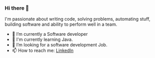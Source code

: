 ### Hi there 👋

<!--
**ashutoshvimal/ashutoshvimal** is a ✨ _special_ ✨ repository because its `README.md` (this file) appears on your GitHub profile.

Here are some ideas to get you started:

- 🔭 I’m currently Electrical Engineerig student at NIT Jamshedpur.
- 🌱 I’m currently learning ...full stack development.
- 👯 I’m looking to collaborate on ...
- 🤔 I’m looking for help with ...
- 💬 Ask me about ...
- 📫 How to reach me: ...
- 😄 Pronouns: ...
- ⚡ Fun fact: ...
-->I'm passionate about writing code, solving problems, automating stuff, building software and ability to perform well in a team.

<ul>
  <li>🔭 I’m currently a Software developer</li> 
  <li>🌱 I'm currently learning Java.</li>
  <li>👯 I’m looking for a software development Job.</li>
  <li>📫 How to reach me: <a href="https://www.linkedin.com/in/ashutosh-vimal-1a0432216/">LinkedIn</a> </li>
</ul>

